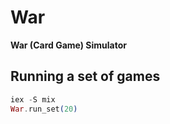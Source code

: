 # War

**War (Card Game) Simulator**

## Running a set of games

```elixir
iex -S mix
War.run_set(20)
```

